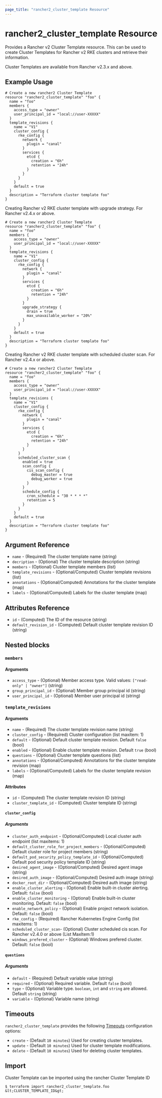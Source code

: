 ```yaml
---
page_title: "rancher2_cluster_template Resource"
---
```


# rancher2\_cluster\_template Resource

Provides a Rancher v2 Cluster Template resource. This can be used to create Cluster Templates for Rancher v2 RKE clusters and retrieve their information. 

Cluster Templates are available from Rancher v2.3.x and above.

## Example Usage

```hcl
# Create a new rancher2 Cluster Template
resource "rancher2_cluster_template" "foo" {
  name = "foo"
  members {
    access_type = "owner"
    user_principal_id = "local://user-XXXXX"
  }
  template_revisions {
    name = "V1"
    cluster_config {
      rke_config {
        network {
          plugin = "canal"
        }
        services {
          etcd {
            creation = "6h"
            retention = "24h"
          }
        }
      }
    }
    default = true
  }
  description = "Terraform cluster template foo"
}
```

Creating Rancher v2 RKE cluster template with upgrade strategy. For Rancher v2.4.x or above.

```hcl
# Create a new rancher2 Cluster Template
resource "rancher2_cluster_template" "foo" {
  name = "foo"
  members {
    access_type = "owner"
    user_principal_id = "local://user-XXXXX"
  }
  template_revisions {
    name = "V1"
    cluster_config {
      rke_config {
        network {
          plugin = "canal"
        }
        services {
          etcd {
            creation = "6h"
            retention = "24h"
          }
        }
        upgrade_strategy {
          drain = true
          max_unavailable_worker = "20%"
        }
      }
    }
    default = true
  }
  description = "Terraform cluster template foo"
}
```

Creating Rancher v2 RKE cluster template with scheduled cluster scan. For Rancher v2.4.x or above.

```hcl
# Create a new rancher2 Cluster Template
resource "rancher2_cluster_template" "foo" {
  name = "foo"
  members {
    access_type = "owner"
    user_principal_id = "local://user-XXXXX"
  }
  template_revisions {
    name = "V1"
    cluster_config {
      rke_config {
        network {
          plugin = "canal"
        }
        services {
          etcd {
            creation = "6h"
            retention = "24h"
          }
        }
      }
      scheduled_cluster_scan {
        enabled = true
        scan_config {
          cis_scan_config {
            debug_master = true
            debug_worker = true
          }
        }
        schedule_config {
          cron_schedule = "30 * * * *"
          retention = 5
        }
      }
    }
    default = true
  }
  description = "Terraform cluster template foo"
}
```


## Argument Reference

* `name` - (Required) The cluster template name (string)
* `decription` - (Optional) The cluster template description (string)
* `members` - (Optional) Cluster template members (list)
* `template_revisions` - (Optional/Computed) Cluster template revisions (list)
* `annotations` - (Optional/Computed) Annotations for the cluster template (map)
* `labels` - (Optional/Computed) Labels for the cluster template (map)

## Attributes Reference

* `id` - (Computed) The ID of the resource (string)
* `default_revision_id` - (Computed) Default cluster template revision ID (string)

## Nested blocks

### `members`

#### Arguments

* `access_type` - (Optional) Member access type. Valid values: `["read-only" | "owner"]` (string)
* `group_principal_id` - (Optional) Member group principal id (string)
* `user_principal_id` - (Optional) Member user principal id (string)

### `template_revisions`

#### Arguments

* `name` - (Required) The cluster template revision name (string)
* `cluster_config` - (Required) Cluster configuration (list maxitem: 1)
* `default` - (Optional) Default cluster template revision. Default `false` (bool)
* `enabled` - (Optional) Enable cluster template revision. Default `true` (bool)
* `questions` - (Optional) Cluster template questions (list)
* `annotations` - (Optional/Computed) Annotations for the cluster template revision (map)
* `labels` - (Optional/Computed) Labels for the cluster template revision (map)

#### Attributes

* `id` - (Computed) The cluster template revision ID (string)
* `cluster_template_id` - (Computed) Cluster template ID (string)

#### `cluster_config`

##### Arguments

* `cluster_auth_endpoint` - (Optional/Computed) Local cluster auth endpoint (list maxitems: 1)
* `default_cluster_role_for_project_members` - (Optional/Computed) Default cluster role for project members (string)
* `default_pod_security_policy_template_id` - (Optional/Computed) Default pod security policy template ID (string)
* `desired_agent_image` - (Optional/Computed) Desired agent image (string)
* `desired_auth_image` - (Optional/Computed) Desired auth image (string)
* `docker_root_dir` - (Optional/Computed) Desired auth image (string)
* `enable_cluster_alerting` - (Optional) Enable built-in cluster alerting. Default: `false` (bool)
* `enable_cluster_monitoring` - (Optional) Enable built-in cluster monitoring. Default: `false` (bool)
* `enable_network_policy` - (Optional) Enable project network isolation. Default: `false` (bool)
* `rke_config` - (Required) Rancher Kubernetes Engine Config (list maxitems: 1)
* `scheduled_cluster_scan`- (Optional) Cluster scheduled cis scan. For Rancher v2.4.0 or above (List MaxItem:1)
* `windows_prefered_cluster` - (Optional) Windows prefered cluster. Default: `false` (bool)

#### `questions`

##### Arguments

* `default` - (Required) Default variable value (string)
* `required` - (Optional) Required variable. Default `false` (bool)
* `type` - (Optional) Variable type. `boolean`, `int` and `string` are allowed. Default `string` (string)
* `variable` - (Optional) Variable name (string)

## Timeouts

`rancher2_cluster_template` provides the following
[Timeouts](https://www.terraform.io/docs/configuration/resources.html#operation-timeouts) configuration options:

- `create` - (Default `10 minutes`) Used for creating cluster templates.
- `update` - (Default `10 minutes`) Used for cluster template modifications.
- `delete` - (Default `10 minutes`) Used for deleting cluster templates.

## Import

Cluster Template can be imported using the rancher Cluster Template ID

```
$ terraform import rancher2_cluster_template.foo &lt;CLUSTER_TEMPLATE_ID&gt;
```
